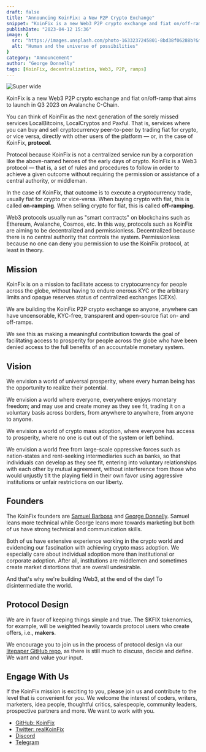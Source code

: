 ```yaml
---
draft: false
title: "Announcing KoinFix: a New P2P Crypto Exchange"
snippet: "KoinFix is a new Web3 P2P crypto exchange and fiat on/off-ramp that aims to launch in Q3 2023 on Avalanche C-Chain."
publishDate: "2023-04-12 15:36"
image: {
  src: "https://images.unsplash.com/photo-1633237245801-8bd38f06288b?&fit=crop&w=430&h=240",
  alt: "Human and the universe of possibilities"
}
category: "Announcement"
author: "George Donnelly"
tags: [KoinFix, decentralization, Web3, P2P, ramps]
---
```


![Super wide](https://images.unsplash.com/photo-1633237245801-8bd38f06288b?crop=entropy&cs=tinysrgb&fit=max&fm=jpg&ixid=MnwxfDB8MXxyYW5kb218MHx8fHx8fHx8MTY2MDc4MTk3Mw&ixlib=rb-1.2.1&q=80&utm_campaign=api-credit&utm_medium=referral&utm_source=unsplash_source&w=1080)

KoinFix is a new Web3 P2P crypto exchange and fiat on/off-ramp that aims to launch in Q3 2023 on Avalanche C-Chain.

You can think of KoinFix as the next generation of the sorely missed services LocalBitcoins, LocalCryptos and Paxful. That is, services where you can buy and sell cryptocurrency peer-to-peer by trading fiat for crypto, or vice versa, directly with other users of the platform &#8212; or, in the case of KoinFix, **protocol**.

Protocol because KoinFix is not a centralized service run by a corporation like the above-named heroes of the early days of crypto. KoinFix is a Web3 protocol &#8212; that is, a set of rules and procedures to follow in order to achieve a given outcome without requiring the permission or assistance of a central authority, or middleman.

In the case of KoinFix, that outcome is to execute a cryptocurrency trade, usually fiat for crypto or vice-versa. When buying crypto with fiat, this is called **on-ramping**. When selling crypto for fiat, this is called **off-ramping**.

Web3 protocols usually run as "smart contracts" on blockchains such as Ethereum, Avalanche, Cosmos, etc. In this way, protocols such as KoinFix are aiming to be decentralized and permissionless. Decentralized because there is no central authority that controls the system. Permissionless because no one can deny you permission to use the KoinFix protocol, at least in theory.

## Mission

KoinFix is on a mission to facilitate access to cryptocurrency for people across the globe, without having to endure onerous KYC or the arbitrary limits and opaque reserves status of centralized exchanges (CEXs).

We are building the KoinFix P2P crypto exchange so anyone, anywhere can have uncensorable, KYC-free, transparent and open-source fiat on- and off-ramps.

We see this as making a meaningful contribution towards the goal of facilitating access to prosperity for people across the globe who have been denied access to the full benefits of an accountable monetary system.

## Vision

We envision a world of universal prosperity, where every human being has the opportunity to realize their potential.

We envision a world where everyone, everywhere enjoys monetary freedom; and may use and create money as they see fit, trading it on a voluntary basis across borders, from anywhere to anywhere, from anyone to anyone.

We envision a world of crypto mass adoption, where everyone has access to prosperity, where no one is cut out of the system or left behind.

We envision a world free from large-scale oppressive forces such as nation-states and rent-seeking intermediaries such as banks, so that individuals can develop as they see fit, entering into voluntary relationships with each other by mutual agreement, without interference from those who would unjustly tilt the playing field in their own favor using aggressive institutions or unfair restrictions on our liberty.

## Founders

The KoinFix founders are [Samuel Barbosa](https://twitter.com/desamtralized) and [George Donnelly](https://georgedonnelly.com/about/). Samuel leans more technical while George leans more towards marketing but both of us have strong technical and communication skills.

Both of us have extensive experience working in the crypto world and evidencing our fascination with achieving crypto mass adoption. We especially care about individual adoption more than institutional or corporate adoption. After all, institutions are middlemen and sometimes create market distortions that are overall undesirable.

And that's why we're building Web3, at the end of the day! To disintermediate the world.

## Protocol Design

We are in favor of keeping things simple and true. The $KFIX tokenomics, for example, will be weighted heavily towards protocol users who create offers, i.e., **makers**.

We encourage you to join us in the process of protocol design via our [litepaper GitHub repo](https://github.com/KoinFix/litepaper), as there is still much to discuss, decide and define. We want and value your input.

## Engage With Us

If the KoinFix mission is exciting to you, please join us and contribute to the level that is convenient for you. We welcome the interest of coders, writers, marketers, idea people, thoughtful critics, salespeople, community leaders, prospective partners and more. We want to work with you.

- [GitHub: KoinFix](https://github.com/KoinFix)
- [Twitter: realKoinFix](https://twitter.com/realKoinFix)
- [Discord](https://discord.gg/vR8qvPUyN9)
- [Telegram](https://t.me/RealKoinFix)